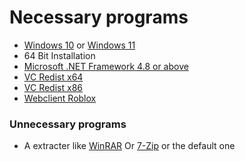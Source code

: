 # Necessary programs
- [Windows 10](https://www.microsoft.com/en-us/software-download/windows10) or [Windows 11](https://www.microsoft.com/en-us/software-download/windows11)
- 64 Bit Installation
- [Microsoft .NET Framework 4.8 or above](https://dotnet.microsoft.com/en-us/download/dotnet-framework)
- [VC Redist x64](https://aka.ms/vs/16/release/vc_redist.x64.exe)
- [VC Redist x86](https://aka.ms/vs/16/release/vc_redist.x86.exe)
- [Webclient Roblox](https://www.roblox.com/download)

### Unnecessary programs
- A extracter like [WinRAR](https://www.win-rar.com/) Or [7-Zip](https://www.7-zip.org/) or the default one



